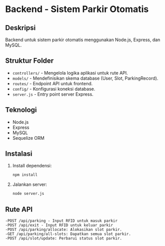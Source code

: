 # Backend - Sistem Parkir Otomatis

## Deskripsi

Backend untuk sistem parkir otomatis menggunakan Node.js, Express, dan MySQL.

## Struktur Folder

- `controllers/` - Mengelola logika aplikasi untuk rute API.
- `models/` - Mendefinisikan skema database (User, Slot, ParkingRecord).
- `routes/` - Endpoint API untuk frontend.
- `config/` - Konfigurasi koneksi database.
- `server.js` - Entry point server Express.

## Teknologi

- Node.js
- Express
- MySQL
- Sequelize ORM

## Instalasi

1. Install dependensi:
   ```bash
   npm install
   ```
2. Jalankan server:
   ```bash
   node server.js
   ```

## Rute API
```
-POST /api/parking - Input RFID untuk masuk parkir
-POST /api/exit - Input RFID untuk keluar parkir
-POST /api/parking/allocate: Alokasikan slot parkir.
-GET /api/parking/all-slots: Dapatkan semua slot parkir.
-POST /api/slot/update: Perbarui status slot parkir.
```
